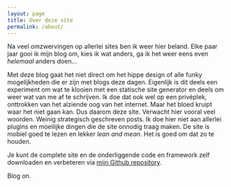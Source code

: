 ```yaml
---
layout: page
title: Over deze site
permalink: /about/
---
```


Na veel omzwervingen op allerlei sites ben ik weer hier beland. Elke paar jaar gooi ik mijn blog om, kies ik wat anders, ga ik het weer eens even _helemaal_ anders doen... 

Met deze blog gaat het niet direct om het hippe design of alle funky mogelijkheden die er zijn met blogs deze dagen. Eigenlijk is dit deels een experiment om wat te klooien met een statische site generator en deels om weer wat van me af te schrijven. Ik doe dat ook wel op een privéplek, onttrokken van het alziende oog van het internet. Maar het bloed kruipt waar het niet gaan kan. Dus daarom deze site. Verwacht hier vooral veel woorden. Weinig strategisch geschreven posts. Ik doe hier niet aan allerlei plugins en moeilijke dingen die de site onnodig traag maken. De site is mobiel goed te lezen en lekker _lean and mean_. Het is goed om dat zo te houden. 

Je kunt de complete site en de onderliggende code en framework zelf downloaden en verbeteren via [mijn Github repository](https://github.com/frankmeeuwsen/frankmeeuwsen.github.io).

Blog on.